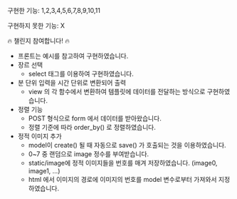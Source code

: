 구현한 기능: 1,2,3,4,5,6,7,8,9,10,11

구현하지 못한 기능: X

🔥 챌린지 참여합니다! 🔥

- 프론트는 예시를 참고하여 구현하였습니다.
- 장르 선택
  - select 태그를 이용하여 구현하였습니다.
- 분 단위 입력을 시간 단위로 변환되어 출력
  - view 의 각 함수에서 변환하여 템플릿에 데이터를 전달하는 방식으로 구현하였습니다.
- 정렬 기능
  - POST 형식으로 form 에서 데이터를 받아왔습니다.
  - 정렬 기준에 따라 order_by() 로 정렬하였습니다.
- 정적 이미지 추가
  - model이 create() 될 때 자동으로 save() 가 호출되는 것을 이용하였습니다.
  - 0~7 중 랜덤으로 image 정수를 부여받습니다.
  - static/image에 정적 이미지들을 번호를 매겨 저장하였습니다. (image0, image1, ...)
  - html 에서 이미지의 경로에 이미지의 번호를 model 변수로부터 가져와서 지정하였습니다.
